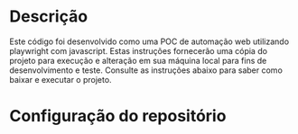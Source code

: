 # Descrição

Este código foi desenvolvido como uma POC de automação web utilizando playwright com javascript. Estas instruções fornecerão uma cópia do projeto para execução e alteração em sua máquina local para fins de desenvolvimento e teste. Consulte as instruções abaixo para saber como baixar e executar o projeto.

# Configuração do repositório
